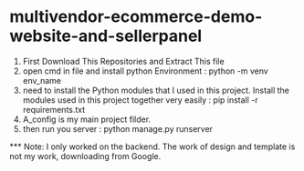 # multivendor-ecommerce-demo-website-and-sellerpanel


1. First Download This Repositories and Extract This file
2. open cmd in file and install python Environment : python -m venv env_name
3. need to install the Python modules that I used in this project. Install the modules used in this project together very easily : pip install -r requirements.txt
4. A_config is my main project filder.
5. then run you server : python manage.py runserver


*** Note: I only worked on the backend. The work of design and template is not my work, downloading from Google.
